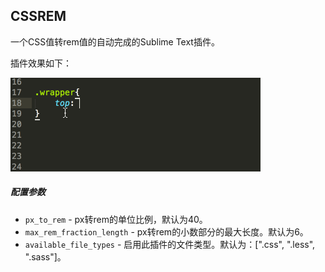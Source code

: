 CSSREM
-------------

一个CSS值转rem值的自动完成的Sublime Text插件。

插件效果如下：

![效果演示图](cssrem.gif)

##### 配置参数

* `px_to_rem` - px转rem的单位比例，默认为40。
* `max_rem_fraction_length` - px转rem的小数部分的最大长度。默认为6。
* `available_file_types` - 启用此插件的文件类型。默认为：[".css", ".less", ".sass"]。
